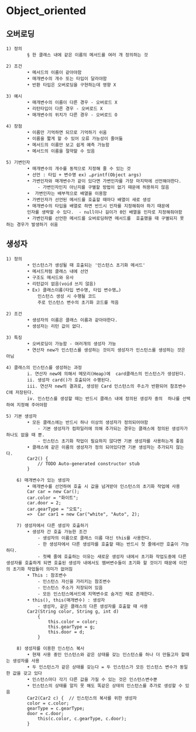 # Object_oriented

## 오버로딩

    1) 정의
			§ 한 클래스 내에 같은 이름의 메서드를 여러 개 정의하는 것

    2) 조건
			• 메서드의 이름이 같아야함
			• 매개변수의 개수 또는 타입이 달라야함
			• 반환 타입은 오버로딩을 구현하는데 영향 X

    3) 예시
			• 매개변수의 이름이 다른 경우 - 오버로드 X
			• 리턴타입이 다른 경우 - 오버로드 X
			• 매개변수의 위치가 다른 경우 - 오버로드 O

    4) 장점
			• 이름만 기억하면 되므로 기억하기 쉬움
			• 이름을 짧게 할 수 있어 오류 가능성이 줄어듦
			• 메서드의 이름만 보고 쉽게 예측 가능함
			• 메서드의 이름을 절약할 수 있음

    5) 기변인자
			• 매개변수의 개수를 동적으로 지정해 줄 수 있는 것
			• 선언 : 타입 + 변수명 ex) …printf(Object args)
			• 가변인자와 매개변수가 같이 있다면 가변인자를 가장 마지막에 선언해야한다.
				- 가변인자인지 아닌지를 구별할 방법이 없기 때문에 허용하지 않음
			•  가변인자는 배부적으로 배열을 이용함
			• 가변인자가 선언된 메서드를 호출할 때마다 배열이 새로 생성
			• 매개변수의 타입을 배열로 하면 반드시 인자를 지정해줘야 하기 때문에
			인자를 생략할 수 있다.  - null이나 길이가 0인 배열을 인자로 지정해줘야함
			• 가변인자를 선언한 메서드를 오버로딩하면 메서드를  호출했을 때 구별되지 못 하는 경우가 발생하기 쉬움

## 생성자

    1) 정의
			• 인스턴스가 생성될 때 호출되는 '인스턴스 초기화 메서드'
			• 메서드처럼 클래스 내에 선언
			• 구조도 메서드와 유사
			• 리턴값이 없음(void 쓰지 않음)
			• Ex) 클래스이름(타입 변수명, 타입 변수명…)
				인스턴스 생성 시 수행될 코드
				주로 인스턴스 변수의 초기화 코드를 적음

    2) 조건
			• 생성자의 이름은 클래스 이름과 같아야한다.
			• 생성자는 리턴 값이 없다.

  	3) 특징
			• 오버로딩이 가능함 - 여러개의 생성자 가능
			• 연산자 new가 인스턴스를 생성하는 것이지 생성자가 인스턴스를 생성하는 것은 아님

    4) 클래스의 인스턴스를 생성하는 과정
			i. 연산자 new에 의해서 메모리(Heap)에  card클래스의 인스턴스가 생성된다.
			ii. 생성자 card()가 호출되어 수행된다.
			iii. 연산자 new의 결과로, 생성된 Card 인스턴스의 주소가 반환되어 참조변수 C에 저장된다.
			iv. 인스턴스를 생성할 때는 반드시 클래스 내에 정의된 생성자 중의  하나를 선택하여 지정해 주어야함

    5) 기본 생성자
			• 모든 클래스에는 반드시 하나 이상의 생성자가 정의되어야함
				- 기본 생성자가 컴파일러에 의해 추가되는 경우는 클래스에 정의된 생성자가 하나도 없을 때 뿐.
				- 인스턴스 초기화 작업이 필요하지 않다면 기본 생성자를 사용하는게 좋음
			• 클래스에 같은 이름의 생성자가 정의 되어있다면 기본 생성자는 추가되지 않는다.
			Car2() {
				// TODO Auto-generated constructor stub
			}

		6) 매개변수가 있는 생성자
			• 매개변수를 선언하여 호출 시 값을 넘겨받아 인스턴스의 초기화 작업에 사용
			Car car = new Car();
			car.color = "화이트";
			car.door = 2;
			car.gearType = "오토";
			=>  Car car1 = new Car("white", "Auto", 2);

		7) 생성자에서 다른 생성자 호출하기
			• 생성자 간 호출 가능한 조건
				- 생성자의 이름으로 클래스 이름 대신 this를 사용한다.
				- 한 생성자에서 다른 생성자를 호출할 때는 반드시 첫 줄에서만 호출이 가능하다.  
				- 첫째 줄에 호출하는 이유는 새로운 생성자 내에서 초기화 작업도중에 다른 생성자를 호출하게 되면 호출된 생성자 내에서도 멤버변수들이 초기화 할 것이기 때문에 이전의 초기화 작업들이 의미가 없어짐
			• This : 참조변수
				- 인스턴스 자신을 가리키는 참조변수
				- 인스턴스 주소가 저장되어 있음
				- 모든 인스턴스메서드에 지역변수로 숨겨진 채로 존재한다.
			• this(), this(매개변수) : 생성자
				- 생성자, 같은 클래스의 다른 생성자를 호출할 때 사용
			Car2(String color, String g, int d)
				{
					this.color = color;
					this.gearType = g;
					this.door = d;
				}

		8) 생성자를 이용한 인스턴스 복사
			• 현재 사용 중인 인스턴스와 같은 상태를 갖는 인스턴스를 하나 더 만들고자 할때는 생성자를 사용
			• 두 인스턴스가 같은 상태를 갖는다 = 두 인스턴스가 모든 인스턴스 변수가 동일한 값을 갖고 있다
			• 인스턴스마다 각기 다른 값을 가질 수 있는 것은 인스턴스변수뿐
			• 인스턴스의 상태를 알지 못 해도 똑같은 상태의 인스턴스를 추가로 생성할 수 있음
			Car2(Car2 c) {	// 인스턴스의 복사를 위한 생성자
			color = c.color;  
			gearType = c.gearType;  
			door = c.door;  
			    this(c.color, c.gearType, c.door);
			}
